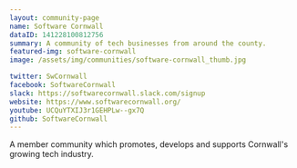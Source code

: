 ```yaml
---
layout: community-page
name: Software Cornwall
dataID: 141228100812756
summary: A community of tech businesses from around the county.
featured-img: software-cornwall
image: /assets/img/communities/software-cornwall_thumb.jpg

twitter: SwCornwall
facebook: SoftwareCornwall
slack: https://softwarecornwall.slack.com/signup
website: https://www.softwarecornwall.org/
youtube: UCQuYTXIJ3r1GEHPLw--gx7Q
github: SoftwareCornwall
---
```

A member community which promotes, develops and supports  Cornwall's
growing tech industry.
